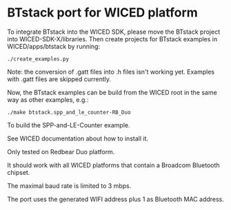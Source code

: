 # BTstack port for WICED platform

To integrate BTstack into the WICED SDK, please move the BTstack project into WICED-SDK-X/libraries.
Then create projects for BTstack examples in WICED/apps/btstack by running:

	./create_examples.py

Note: the conversion of .gatt files into .h files isn't working yet. Examples with .gatt files are skipped currently.

Now, the BTstack examples can be build from the WICED root in the same way as other examples, e.g.:

	./make btstack.spp_and_le_counter-RB_Duo

To build the SPP-and-LE-Counter example.

See WICED documentation about how to install it.

Only tested on Redbear Duo platform.

It should work with all WICED platforms that contain a Broadcom Bluetooth chipset.

The maximal baud rate is limited to 3 mbps.

The port uses the generated WIFI address plus 1 as Bluetooth MAC address.


